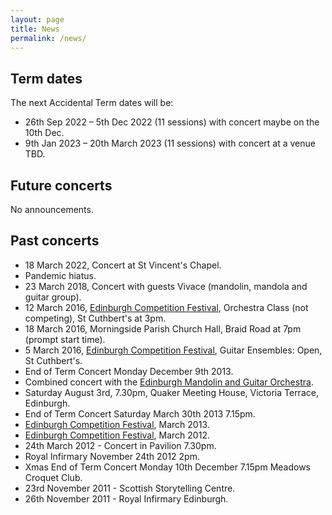 ```yaml
---
layout: page
title: News
permalink: /news/
---
```


## Term dates

The next Accidental Term dates will be:

* 26th Sep 2022 – 5th Dec 2022 (11 sessions) with concert maybe on the 10th Dec.
* 9th Jan 2023 – 20th March 2023 (11 sessions) with concert at a venue TBD.

## Future concerts

No announcements.

## Past concerts

* 18 March 2022, Concert at St Vincent's Chapel.
* Pandemic hiatus.
* 23 March 2018, Concert with guests Vivace (mandolin, mandola and guitar group).
* 12 March 2016, [Edinburgh Competition Festival](https://www.ecfest.org/), Orchestra Class (not competing), St Cuthbert's at 3pm.
* 18 March 2016, Morningside Parish Church Hall, Braid Road at 7pm (prompt start time). 
* 5 March 2016, [Edinburgh Competition Festival](https://www.ecfest.org/), Guitar Ensembles: Open, St Cuthbert's.
* End of Term Concert Monday December 9th 2013.
* Combined concert with the [Edinburgh Mandolin and Guitar Orchestra](http://emgo.org.uk/).
* Saturday August 3rd, 7.30pm, Quaker Meeting House, Victoria Terrace, Edinburgh.
* End of Term Concert Saturday March 30th 2013 7.15pm.
* [Edinburgh Competition Festival](https://www.ecfest.org/), March 2013.
* [Edinburgh Competition Festival](https://www.ecfest.org/), March 2012.
* 24th March 2012 - Concert in Pavilion 7.30pm.
* Royal Infirmary November 24th 2012 2pm.
* Xmas End of Term Concert Monday 10th December 7.15pm Meadows Croquet Club.
* 23rd November 2011 - Scottish Storytelling Centre.
* 26th November 2011 - Royal Infirmary Edinburgh.

